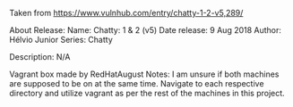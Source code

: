 Taken from https://www.vulnhub.com/entry/chatty-1-2-v5,289/ 

About Release:
    Name: Chatty: 1 & 2 (v5)
    Date release: 9 Aug 2018
    Author: Hélvio Junior
    Series: Chatty

Description:
N/A

Vagrant box made by RedHatAugust
Notes:
    I am unsure if both machines are supposed to be on at the same time. Navigate to each respective directory and utilize vagrant as per the rest of the machines in this project.
